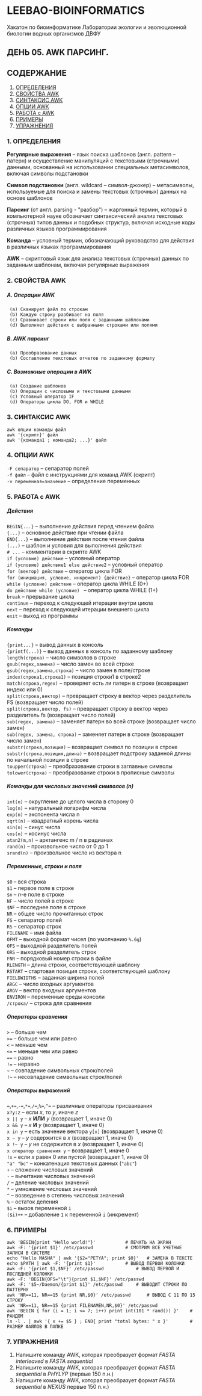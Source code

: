 # LEEBAO-BIOINFORMATICS

Хакатон по биоинформатике Лаборатории экологии и эволюционной биологии водных организмов ДВФУ

## ДЕНЬ 05. AWK ПАРСИНГ.

## СОДЕРЖАНИЕ

1. [ОПРЕДЕЛЕНИЯ](https://github.com/vinni-bio/LEEBAO-BIOINFORMATICS/blob/master/INSTRUCTIONS/DAY05_23DEC19_AWK.md#1-%D0%BE%D0%BF%D1%80%D0%B5%D0%B4%D0%B5%D0%BB%D0%B5%D0%BD%D0%B8%D1%8F)
2. [СВОЙСТВА AWK](https://github.com/vinni-bio/LEEBAO-BIOINFORMATICS/blob/master/INSTRUCTIONS/DAY05_23DEC19_AWK.md#2-%D1%81%D0%B2%D0%BE%D0%B9%D1%81%D1%82%D0%B2%D0%B0-awk)
3. [СИНТАКСИС AWK](https://github.com/vinni-bio/LEEBAO-BIOINFORMATICS/blob/master/INSTRUCTIONS/DAY05_23DEC19_AWK.md#3-%D1%81%D0%B8%D0%BD%D1%82%D0%B0%D0%BA%D1%81%D0%B8%D1%81-awk)
4. [ОПЦИИ AWK](https://github.com/vinni-bio/LEEBAO-BIOINFORMATICS/blob/master/INSTRUCTIONS/DAY05_23DEC19_AWK.md#4-%D0%BE%D0%BF%D1%86%D0%B8%D0%B8-awk)
5. [РАБОТА с AWK](https://github.com/vinni-bio/LEEBAO-BIOINFORMATICS/blob/master/INSTRUCTIONS/DAY05_23DEC19_AWK.md#5-%D1%80%D0%B0%D0%B1%D0%BE%D1%82%D0%B0-%D1%81-awk)
6. [ПРИМЕРЫ](https://github.com/vinni-bio/LEEBAO-BIOINFORMATICS/blob/master/INSTRUCTIONS/DAY05_23DEC19_AWK.md#6-%D0%BF%D1%80%D0%B8%D0%BC%D0%B5%D1%80%D1%8B)
7. [УПРАЖНЕНИЯ](https://github.com/vinni-bio/LEEBAO-BIOINFORMATICS/blob/master/INSTRUCTIONS/DAY05_23DEC19_AWK.md#7-%D1%83%D0%BF%D1%80%D0%B0%D0%B6%D0%BD%D0%B5%D0%BD%D0%B8%D1%8F)


### 1. ОПРЕДЕЛЕНИЯ

   **Регулярные выражения** – язык поиска шаблонов (англ. pattern – патерн) и осуществление манипуляций с текстовыми (строчными) данными, основанный на использовании специальных метасимволов, включая символы подстановки  

   **Символ подстановки** (англ. wildcard – символ-джокер) – метасимволы, используемые для поиска и замены текстовых (строчных) данных на основе шаблонов  

   **Парсинг** (от англ. parsing - "разбор") – жаргонный термин, который в компьютерной науке обозначает синтаксический анализ текстовых (строчных) типов данных и подобных структур, включая исходные коды различных языков программирования  

   **Команда** – условный термин, обозначающий руководство для действия в различных языках программирования  

   **AWK** – скриптовый язык для анализа текстовых (строчных) данных по заданным шаблонам, включая регулярные выражения  

### 2. СВОЙСТВА AWK

##### A. Операции AWK

     (a) Сканирует файл по строкам  
     (b) Каждую строку разбивает на поля  
     (c) Сравнивает строки или поля с заданными шаблонами  
     (d) Выполняет действия с выбранными строками или полями  

##### B. AWK парсинг

     (a) Преобразование данных  
     (b) Составление текстовых отчетов по заданному формату  

##### С. Возможные операции в AWK

     (a) Создание шаблонов  
     (b) Операции с числовыми и текстовыми данными  
     (с) Условный оператор IF  
     (d) Операторы цикла DO, FOR и WHILE  

### 3. СИНТАКСИС AWK

```
awk опции команды файл
awk '{скрипт}' файл
awk '{команда1 ; команда2; ...}' файл
```

### 4. ОПЦИИ AWK

   `-F сепаратор` – сепаратор полей  
   `-f файл` – файл с инструкциями для команд AWK (скрипт)  
   `-v переменная=значение` – определение переменных  

### 5. РАБОТА с AWK

##### Действия

   `BEGIN{...}` – выполнение действия перед чтением файла  
   `{...}` – основное действие при чтении файла  
   `END{...}` – выполнение действия после чтения файла  
   `(...)` – шаблон и условия для выполнения действия  
   `# ...` – комментарии в скрипте AWK  
   `if (условие) действие` – условный оператор  
   `if (условие) действие1 else действие2` – условный оператор  
   `for (вектор) действие` – оператор цикла FOR  
   `for (инициация, условие, инкремент) {действие}` – оператор цикла FOR  
   `while (условие) действие` – оператор цикла WHILE (0+)  
   `do действие while (условие) ` – оператор цикла WHILE (1+)  
   `break` – прерывание цикла  
   `continue` – переход к следующей итерации внутри цикла  
   `next` – переход к следующей итерации внешнего цикла  
   `exit` – выход из программы  

##### Команды

   `{print...}` – вывод данных в консоль  
   `{printf(...)}` – вывод данных в консоль по заданному шаблону  
   `length(строка)` – число символов в строке  
   `gsub(regex,замена)` – число замен во всей строке  
   `gsub(regex,замена,строка)` – число замен в поле/строке  
   `index(строка1,строка1)` – позиция строки1 в строке2  
   `match(строка,regex)` – проверяет есть ли патерн в строке (возвращает индекс или 0)  
   `split(строка,вектор)` – превращает строку в вектор через разделитель FS (возвращает число полей)  
   `split(строка,вектор, fs)` – превращает строку в вектор через разделитель fs (возвращает число полей)  
   `sub(regex, замена)` – заменяет патерн во всей строке (возвращает число замен)  
   `sub(regex, замена, строка)` – заменяет патерн в строке (возвращает число замен)  
   `substr(строка,позиция)` – возвращает символ по позиции в строке  
   `substr(строка,позиция,длина)` – возвращает подстроку заданной длины по начальной позиции в строке  
   `toupper(строка)` – преобразование строки в заглавные символы  
   `tolower(строка)` – преобразование строки в прописные символы  

##### Команды для числовых значений символов (n)

   `int(n)` – округление до целого числа в сторону 0  
   `log(n)` – натуральный логарифм числа  
   `exp(n)` – экспонента числа n  
   `sqrt(n)` – квадратный корень числа  
   `sin(n)` – синус числа  
   `cos(n)` – косинус числа  
   `atan2(m,n)` – арктангенс m / n в радианах  
   `rand(n)` – произвольное число от 0 до 1  
   `srand(n)` – произвольное число из вектора n  

##### Переменные, строки и поля

   `$0` – вся строка  
   `$1` – первое поле в строке  
   `$n` – _n_-е поле в строке  
   `NF` – число полей в строке  
   `$NF` – последнее поле в строке  
   `NR` – общее число прочитанных строк  
   `FS` – сепаратор полей  
   `RS` – сепаратор строк  
   `FILENAME` – имя файла  
   `OFMT` – выходной формат чисел (по умолчанию `%.6g`)  
   `OFS` – выходной разделитель полей  
   `ORS` – выходной разделитель строк  
   `FNR` – порядковый номер строки в файле  
   `RLENGTH` – длина строки, соответствующей шаблону  
   `RSTART` – стартовая позиция строки, соответствующей шаблону  
   `FIELDWIDTHS` – заданная ширина полей  
   `ARGC` – число входных аргументов  
   `ARGV` – вектор входных аргументов  
   `ENVIRON` – переменные среды консоли  
   `/строка/` – строка для сравнения  
   

##### Операторы сравнения

   `>` – больше чем  
   `>=` – больше чем или равно   
   `<` – меньше чем  
   `<=` – меньше чем или равно  
   `==` – равно  
   `!=` – неравно  
   `~` – совпадение символьных строк/полей  
   `!~` – несовпадение символьных строк/полей  

##### Операторы выражений

   `=`,`+=`,`-=`,`*=`,`/=`,`%=`,`^=` – различные операторы присваивания  
   `x?y:z` – если _x_, то _y_, иначе _z_  
   `x || y` – _x_ **ИЛИ** _y_ (возвращает 1, иначе 0)  
   `x && y` – _x_ **И** _y_ (возвращает 1, иначе 0)  
   `x in y` – есть значение вектора `y[x]` (возвращает 1, иначе 0)  
   `x ~ y` – _y_ содержится в _x_ (возвращает 1, иначе 0)  
   `x !~ y` – _y_ не содержится в _x_ (возвращает 1, иначе 0)  
   `x оператор сравнения y` – возвращает 1, иначе 0  
   `!x` – если _x_ равен 0 или пустой (возвращает 1, иначе 0)  
   `"a" "bc"` – конкатенация текстовых данных (`"abc"`)  
   `+` – сложение числовых значений  
   `-` – вычитание числовых значений  
   `/` – деление числовых значений  
   `*` – умножение числовых значений  
   `^` – возведение в степень числовых значений  
   `%` – остаток деления  
   `$i` – вызов переменной `i`  
   `($i)++` – добавление `1` к переменной `i` (инкремент)  

### 6. ПРИМЕРЫ
```
awk 'BEGIN{print "Hello world!"}'			# ПЕЧАТЬ НА ЭКРАН
awk -F: '{print $1}' /etc/passwd			# СМОТРИМ ВСЕ УЧЕТНЫЕ ЗАПИСИ В СИСТЕМЕ
echo "Hello MASHA" | awk '{$2="PETYA"; print $0}'	# ЗАМЕНА В ТЕКСТЕ
echo $PATH | awk -F: '{print $1}'			# ВЫВОД ПЕРВОЙ КОЛОНКИ
awk -F: '{print $1,$NF}' /etc/passwd			# ВЫВОД ПЕРВОЙ И ПОСЛЕДНЕЙ КОЛОНКИ
awk -F: 'BEGIN{OFS="\t"}{print $1,$NF}' /etc/passwd
awk -F: '$5~/Daemon/{print $1}' /etc/passwd		# ВЫВОДИТ СТРОКИ ПО ПАТТЕРНУ
awk 'NR==11, NR==15 {print NR,$0}' /etc/passwd		# ВЫВОД C 11 ПО 15 СТРОКУ
awk 'NR==11, NR==15 {print FILENAMEN,NR,$0}' /etc/passwd
awk 'BEGIN { for (i = 1; i <= 7; i++) print int(101 * rand()) }'	# РАНДОМ
ls -l . | awk '{ x += $5 } ; END{ print "total bytes: " x }'		# РАЗМЕР ФАЙЛОВ В ПАПКЕ
```

### 7. УПРАЖНЕНИЯ

1. Напишите команду AWK, которая преобразует формат *FASTA interleaved* в *FASTA sequential* 
2. Напишите команду AWK, которая преобразует формат *FASTA sequential* в *PHYLYP* (первые 150 п.н.)
3. Напишите команду AWK, которая преобразует формат *FASTA sequential* в *NEXUS* первые 150 п.н.)


